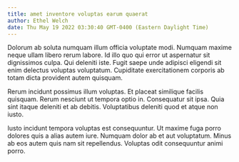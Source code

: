 ```yaml
---
title: amet inventore voluptas earum quaerat
author: Ethel Welch
date: Thu May 19 2022 03:30:40 GMT-0400 (Eastern Daylight Time)
---
```

Dolorum ab soluta numquam illum officia voluptate modi. Numquam maxime neque ullam libero rerum labore. Id illo quo qui error ut aspernatur sit dignissimos culpa. Qui deleniti iste. Fugit saepe unde adipisci eligendi sit enim delectus voluptas voluptatum. Cupiditate exercitationem corporis ab totam dicta provident autem quisquam.

 Rerum incidunt possimus illum voluptas. Et placeat similique facilis quisquam. Rerum nesciunt ut tempora optio in. Consequatur sit ipsa. Quia sint itaque deleniti et ab debitis. Voluptatibus deleniti quod et atque non iusto.

 Iusto incidunt tempora voluptas est consequuntur. Ut maxime fuga porro dolores quis a alias autem iure. Numquam dolor ab et aut voluptatum. Minus ab eos autem quis nam sit repellendus. Voluptas odit consequuntur animi porro.